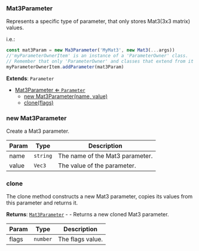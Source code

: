 <a name="Mat3Parameter"></a>

### Mat3Parameter 
Represents a specific type of parameter, that only stores Mat3(3x3 matrix) values.

i.e.:
```javascript
const mat3Param = new Ma3Parameter('MyMat3', new Mat3(...args))
//'myParameterOwnerItem' is an instance of a 'ParameterOwner' class.
// Remember that only 'ParameterOwner' and classes that extend from it can host 'Parameter' objects.
myParameterOwnerItem.addParameter(mat3Param)
```


**Extends**: <code>Parameter</code>  

* [Mat3Parameter ⇐ <code>Parameter</code>](#Mat3Parameter)
    * [new Mat3Parameter(name, value)](#new-Mat3Parameter)
    * [clone(flags)](#clone)

<a name="new_Mat3Parameter_new"></a>

### new Mat3Parameter
Create a Mat3 parameter.


| Param | Type | Description |
| --- | --- | --- |
| name | <code>string</code> | The name of the Mat3 parameter. |
| value | <code>Vec3</code> | The value of the parameter. |

<a name="Mat3Parameter+clone"></a>

### clone
The clone method constructs a new Mat3 parameter,
copies its values from this parameter and returns it.


**Returns**: [<code>Mat3Parameter</code>](#Mat3Parameter) - - Returns a new cloned Mat3 parameter.  

| Param | Type | Description |
| --- | --- | --- |
| flags | <code>number</code> | The flags value. |

